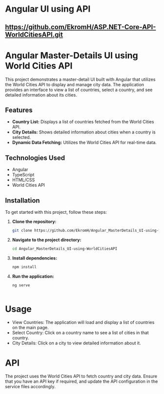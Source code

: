 # Angular UI using API
https://github.com/EkromH/ASP.NET-Core-API-WorldCitiesAPI.git
--------------------------------------------------------------------------

# Angular Master-Details UI using World Cities API

This project demonstrates a master-detail UI built with Angular that utilizes the World Cities API to display and manage city data. The application provides an interface to view a list of countries, select a country, and see detailed information about its cities.

## Features

- **Country List:** Displays a list of countries fetched from the World Cities API.
- **City Details:** Shows detailed information about cities when a country is selected.
- **Dynamic Data Fetching:** Utilizes the World Cities API for real-time data.

## Technologies Used

- Angular
- TypeScript
- HTML/CSS
- World Cities API

## Installation

To get started with this project, follow these steps:

1. **Clone the repository:**
   ```bash
   git clone https://github.com/EkromH/Angular_MasterDetails_UI-using-WorldCitiesAPI.git
   
3. **Navigate to the project directory:**
   ```bash
   cd Angular_MasterDetails_UI-using-WorldCitiesAPI

3. **Install dependencies:**
   ```bash
   npm install
4. **Run the application:**
   ```bash
   ng serve



# Usage
* View Countries: The application will load and display a list of countries on the main page.
* Select Country: Click on a country name to see a list of cities in that country.
* City Details: Click on a city to view detailed information about it.
# API
The project uses the World Cities API to fetch country and city data. Ensure that you have an API key if required, and update the API configuration in the service files accordingly.

